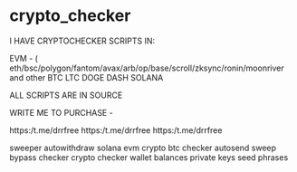 # crypto_checker


I HAVE CRYPTOCHECKER SCRIPTS IN:

EVM - ( eth/bsc/polygon/fantom/avax/arb/op/base/scroll/zksync/ronin/moonriver and other
BTC
LTC
DOGE
DASH
SOLANA

ALL SCRIPTS ARE IN SOURCE

WRITE ME TO PURCHASE -

https:/t.me/drrfree
https:/t.me/drrfree
https:/t.me/drrfree



sweeper autowithdraw solana evm crypto btc checker autosend sweep bypass checker crypto checker wallet balances private keys seed phrases 

